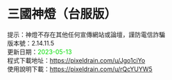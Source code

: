 # 三國神燈（台服版）
提示：神燈不存在其他任何宣傳網站或論壇，謹防電信詐騙<br>
版本號：2.14.11.5<br>
更新日期：<font color="#00dd00">2023-05-13</font><br>
程式下載地址：https://pixeldrain.com/u/Jgo1ciYo <br>
使用說明下載：https://pixeldrain.com/u/rQcYUYW5 <br>

